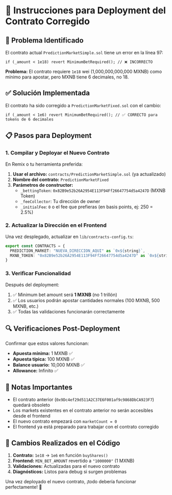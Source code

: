 # 🚀 Instrucciones para Deployment del Contrato Corregido

## 🐛 Problema Identificado

El contrato actual `PredictionMarketSimple.sol` tiene un error en la línea 97:

```solidity
if (_amount < 1e18) revert MinimumBetRequired(); // ❌ INCORRECTO
```

**Problema:** El contrato requiere `1e18` wei (1,000,000,000,000 MXNB) como mínimo para apostar, pero MXNB tiene 6 decimales, no 18.

## ✅ Solución Implementada

El contrato ha sido corregido a `PredictionMarketFixed.sol` con el cambio:

```solidity
if (_amount < 1e6) revert MinimumBetRequired(); // ✅ CORRECTO para tokens de 6 decimales
```

## 📋 Pasos para Deployment

### 1. Compilar y Deployar el Nuevo Contrato

En Remix o tu herramienta preferida:

1. **Usar el archivo:** `contracts/PredictionMarketSimple.sol` (ya actualizado)
2. **Nombre del contrato:** `PredictionMarketFixed`
3. **Parámetros de constructor:**
   - `_bettingToken`: `0x82B9e52b26A2954E113F94Ff26647754d5a4247D` (MXNB Token)
   - `_feeCollector`: Tu dirección de owner
   - `_initialFee`: `0` o el fee que prefieras (en basis points, ej: 250 = 2.5%)

### 2. Actualizar la Dirección en el Frontend

Una vez desplegado, actualizar en `lib/contracts-config.ts`:

```typescript
export const CONTRACTS = {
  PREDICTION_MARKET: "NUEVA_DIRECCION_AQUI" as `0x${string}`,
  MXNB_TOKEN: "0x82B9e52b26A2954E113F94Ff26647754d5a4247D" as `0x${string}`,
}
```

### 3. Verificar Funcionalidad

Después del deployment:

1. ✅ Minimum bet amount será **1 MXNB** (no 1 trillón)
2. ✅ Los usuarios podrán apostar cantidades normales (100 MXNB, 500 MXNB, etc.)
3. ✅ Todas las validaciones funcionarán correctamente

## 🔍 Verificaciones Post-Deployment

Confirmar que estos valores funcionan:

- **Apuesta mínima:** 1 MXNB ✅
- **Apuesta típica:** 100 MXNB ✅
- **Balance usuario:** 10,000 MXNB ✅
- **Allowance:** Infinito ✅

## 📝 Notas Importantes

- El contrato anterior (`0x9Dc4ef29d511A2C37E6F001af9c9868DbCA923F7`) quedará obsoleto
- Los markets existentes en el contrato anterior no serán accesibles desde el frontend
- El nuevo contrato empezará con `marketCount = 0`
- El frontend ya está preparado para trabajar con el contrato corregido

## 🚨 Cambios Realizados en el Código

1. **Contrato:** `1e18` → `1e6` en función `buyShares()`
2. **Frontend:** `MIN_BET_AMOUNT` revertido a `"1000000"` (1 MXNB)
3. **Validaciones:** Actualizadas para el nuevo contrato
4. **Diagnósticos:** Listos para debug si surgen problemas

Una vez deployado el nuevo contrato, ¡todo debería funcionar perfectamente! 🎉 